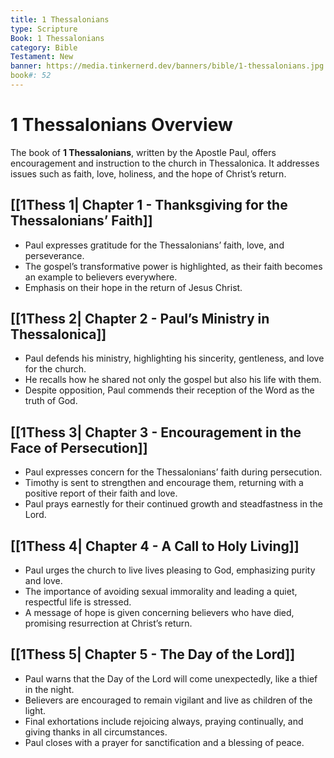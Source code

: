 ```yaml
---
title: 1 Thessalonians
type: Scripture
Book: 1 Thessalonians
category: Bible
Testament: New
banner: https://media.tinkernerd.dev/banners/bible/1-thessalonians.jpg
book#: 52
---
```


# 1 Thessalonians Overview

The book of **1 Thessalonians**, written by the Apostle Paul, offers encouragement and instruction to the church in Thessalonica. It addresses issues such as faith, love, holiness, and the hope of Christ’s return.

## [[1Thess 1| Chapter 1 - Thanksgiving for the Thessalonians’ Faith]]
- Paul expresses gratitude for the Thessalonians’ faith, love, and perseverance.
- The gospel’s transformative power is highlighted, as their faith becomes an example to believers everywhere.
- Emphasis on their hope in the return of Jesus Christ.

## [[1Thess 2| Chapter 2 - Paul’s Ministry in Thessalonica]]
- Paul defends his ministry, highlighting his sincerity, gentleness, and love for the church.
- He recalls how he shared not only the gospel but also his life with them.
- Despite opposition, Paul commends their reception of the Word as the truth of God.

## [[1Thess 3| Chapter 3 - Encouragement in the Face of Persecution]]
- Paul expresses concern for the Thessalonians’ faith during persecution.
- Timothy is sent to strengthen and encourage them, returning with a positive report of their faith and love.
- Paul prays earnestly for their continued growth and steadfastness in the Lord.

## [[1Thess 4| Chapter 4 - A Call to Holy Living]]
- Paul urges the church to live lives pleasing to God, emphasizing purity and love.
- The importance of avoiding sexual immorality and leading a quiet, respectful life is stressed.
- A message of hope is given concerning believers who have died, promising resurrection at Christ’s return.

## [[1Thess 5| Chapter 5 - The Day of the Lord]]
- Paul warns that the Day of the Lord will come unexpectedly, like a thief in the night.
- Believers are encouraged to remain vigilant and live as children of the light.
- Final exhortations include rejoicing always, praying continually, and giving thanks in all circumstances.
- Paul closes with a prayer for sanctification and a blessing of peace.

